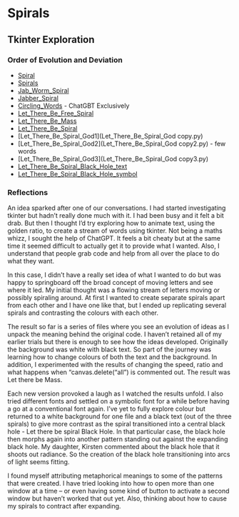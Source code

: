# Spirals

## Tkinter Exploration

### Order of Evolution and Deviation

- [Spiral](Spiral.py)
- [Spirals](Spirals.py)
- [Jab_Worm_Spiral](Jab_Worm_Spiral.py)
- [Jabber_Spiral](Jabber_Spiral.py)
- [Circling_Words](Circling_Words.py) - ChatGBT Exclusively
- [Let_There_Be_Free_Spiral](Let_There_Be_Free_Spiral.py)
- [Let_There_Be_Mass](Let_There_Be_Mass.py)
- [Let_There_Be_Spiral](Let_There_Be_Spiral.py)
- [Let_There_Be_Spiral_God1](Let_There_Be_Spiral_God copy.py)
- [Let_There_Be_Spiral_God2](Let_There_Be_Spiral_God copy2.py) - few words 
- [Let_There_Be_Spiral_God3](Let_There_Be_Spiral_God copy3.py)
- [Let_There_Be_Spiral_Black_Hole_text](Let_There_Be_Spiral_Black_Hole_text.py)
- [Let_There_Be_Spiral_Black_Hole_symbol](Let_There_Be_Spiral_Black_Hole_symbol.py)


### Reflections

An idea sparked after one of our conversations. I had started investigating tkinter but hadn’t really done much with it. I had been busy and it felt a bit drab. But then I thought I’d try exploring how to animate text, using the golden ratio, to create a stream of words using tkinter. Not being a maths whizz, I sought the help of ChatGPT. It feels a bit cheaty but at the same time it seemed difficult to actually get it to provide what I wanted. Also, I understand that people grab code and help from all over the place to do what they want.

In this case, I didn’t have a really set idea of what I wanted to do but was happy to springboard off the broad concept of moving letters and see where it led. My initial thought was a flowing stream of letters moving or possibly spiraling around. At first I wanted to create separate spirals apart from each other and I have one like that, but I ended up replicating several spirals and contrasting the colours with each other.

The result so far is a series of files where you see an evolution of ideas as I unpack the meaning behind the original code. I haven’t retained all of my earlier trials but there is enough to see how the ideas developed. Originally the background was white with black text. So part of the journey was learning how to change colours of both the text and the background. In addition, I experimented with the results of changing the speed, ratio and what happens when “canvas.delete(“all”) is commented out. The result was Let there be Mass.

Each new version provoked a laugh as I watched the results unfold. I also tried different fonts and settled on a symbolic font for a while before having a go at a conventional font again. I’ve yet to fully explore colour but returned to a white background for one file and a black text (out of the three spirals) to give more contrast as the spiral transitioned into a central black hole - Let there be spiral Black Hole. In that particular case, the black hole then morphs again into another pattern standing out against the expanding black hole. My daughter, Kirsten commented about the black hole that it shoots out radiance. So the creation of the black hole transitioning into arcs of light seems fitting.

I found myself attributing metaphorical meanings to some of the patterns that were created. I have tried looking into how to open more than one window at a time – or even having some kind of button to activate a second window but haven’t worked that out yet. Also, thinking about how to cause my spirals to contract after expanding.
